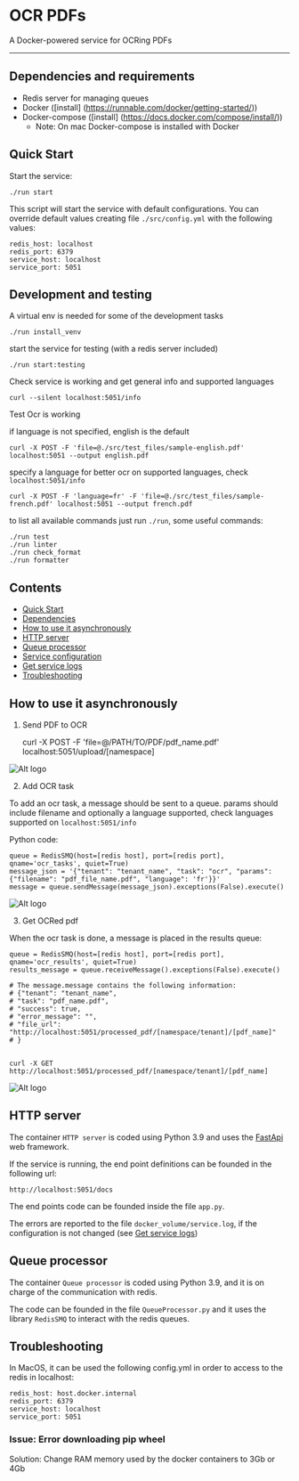 # OCR PDFs

A Docker-powered service for OCRing PDFs

---

## Dependencies and requirements

- Redis server for managing queues
- Docker ([install] (https://runnable.com/docker/getting-started/))
- Docker-compose ([install] (https://docs.docker.com/compose/install/))
  - Note: On mac Docker-compose is installed with Docker

## Quick Start

Start the service:

    ./run start

This script will start the service with default configurations. You can override default values creating file `./src/config.yml` with the following values:

```
redis_host: localhost
redis_port: 6379
service_host: localhost
service_port: 5051
```

## Development and testing

A virtual env is needed for some of the development tasks

    ./run install_venv

start the service for testing (with a redis server included)

    ./run start:testing

Check service is working and get general info and supported languages

    curl --silent localhost:5051/info

Test Ocr is working

if language is not specified, english is the default

    curl -X POST -F 'file=@./src/test_files/sample-english.pdf' localhost:5051 --output english.pdf

specify a language for better ocr on supported languages, check `localhost:5051/info`

    curl -X POST -F 'language=fr' -F 'file=@./src/test_files/sample-french.pdf' localhost:5051 --output french.pdf

to list all available commands just run `./run`, some useful commands:

    ./run test
    ./run linter
    ./run check_format
    ./run formatter

## Contents

- [Quick Start](#quick-start)
- [Dependencies](#dependencies)
- [How to use it asynchronously](#how-to-use-it-asynchronously)
- [HTTP server](#http-server)
- [Queue processor](#queue-processor)
- [Service configuration](#service-configuration)
- [Get service logs](#get-service-logs)
- [Troubleshooting](#troubleshooting)

## How to use it asynchronously

1. Send PDF to OCR

   curl -X POST -F 'file=@/PATH/TO/PDF/pdf_name.pdf' localhost:5051/upload/[namespace]

![Alt logo](readme_pictures/send_materials.png?raw=true "Send PDF to extract")

2. Add OCR task

To add an ocr task, a message should be sent to a queue.
params should include filename and optionally a language supported, check languages supported on `localhost:5051/info`

Python code:

    queue = RedisSMQ(host=[redis host], port=[redis port], qname='ocr_tasks', quiet=True)
    message_json = '{"tenant": "tenant_name", "task": "ocr", "params": {"filename": "pdf_file_name.pdf", "language": 'fr'}}'
    message = queue.sendMessage(message_json).exceptions(False).execute()

![Alt logo](readme_pictures/extraction.png?raw=true "Add extraction task")

3. Get OCRed pdf

When the ocr task is done, a message is placed in the results queue:

    queue = RedisSMQ(host=[redis host], port=[redis port], qname='ocr_results', quiet=True)
    results_message = queue.receiveMessage().exceptions(False).execute()

    # The message.message contains the following information:
    # {"tenant": "tenant_name",
    # "task": "pdf_name.pdf",
    # "success": true,
    # "error_message": "",
    # "file_url": "http://localhost:5051/processed_pdf/[namespace/tenant]/[pdf_name]"
    # }


    curl -X GET http://localhost:5051/processed_pdf/[namespace/tenant]/[pdf_name]

![Alt logo](readme_pictures/get_paragraphs.png?raw=true "Get PDF")

## HTTP server

The container `HTTP server` is coded using Python 3.9 and uses the [FastApi](https://fastapi.tiangolo.com/) web framework.

If the service is running, the end point definitions can be founded in the following url:

    http://localhost:5051/docs

The end points code can be founded inside the file `app.py`.

The errors are reported to the file `docker_volume/service.log`, if the configuration is not changed (see [Get service logs](#get-service-logs))

## Queue processor

The container `Queue processor` is coded using Python 3.9, and it is on charge of the communication with redis.

The code can be founded in the file `QueueProcessor.py` and it uses the library `RedisSMQ` to interact with the
redis queues.

## Troubleshooting

In MacOS, it can be used the following config.yml in order to access to the redis in localhost:

    redis_host: host.docker.internal
    redis_port: 6379
    service_host: localhost
    service_port: 5051

### Issue: Error downloading pip wheel

Solution: Change RAM memory used by the docker containers to 3Gb or 4Gb

